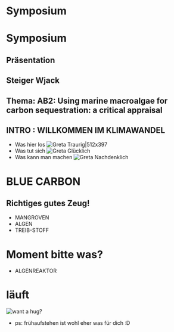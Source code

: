 # Symposium
# Symposium
## Präsentation
## Steiger Wjack

## Thema: AB2: Using marine macroalgae for carbon sequestration: a critical appraisal


## INTRO : WILLKOMMEN IM KLIMAWANDEL
* Was hier los
![Greta Traurig|512x397](https://image.stern.de/8689598/16x9-940-529/2c054abb4706171b431cbfaba603a453/Dx/greta-thunberg.jpg)
* Was tut sich
![Greta Glücklich](https://peopledotcom.files.wordpress.com/2019/03/greta-thunberg.jpg?crop=0px%2C133px%2C1792px%2C941px&resize=1200%2C630)
* Was kann man machen
![Greta Nachdenklich](https://www.bento.de/images/fad41ef2-5504-48f4-9b09-fc9ca76bea15_w910_h600_fpx44_fpy35.jpg)
# BLUE CARBON 
## Richtiges gutes Zeug!
* MANGROVEN
* ALGEN
* TREIB-STOFF
# Moment bitte was?
* ALGENREAKTOR
# läuft
![want a hug?](https://i.pinimg.com/474x/ba/e9/54/bae9547927dbe48b0848c5363c8c3aa7.jpg)
* ps: frühaufstehen ist wohl eher was für dich  :D
